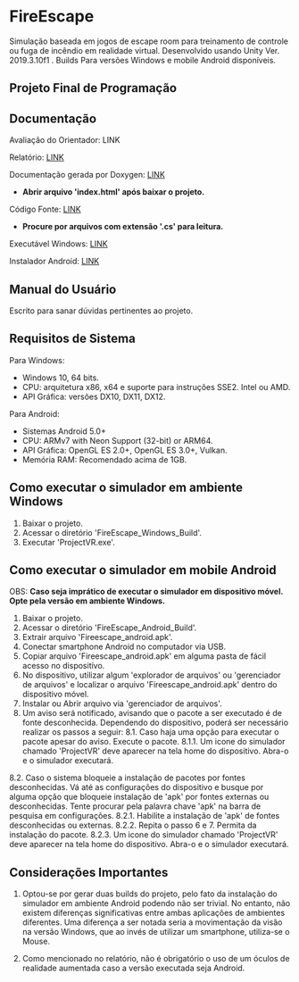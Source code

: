# FireEscape 
Simulação baseada em jogos de escape room para treinamento de controle ou fuga de incêndio em realidade virtual.
Desenvolvido usando Unity Ver. 2019.3.10f1 .
Builds Para versões Windows e mobile Android disponíveis.
## Projeto Final de Programação

## Documentação

Avaliação do Orientador: LINK

Relatório: [LINK](https://github.com/BrunoYusuke/FireEscape/blob/main/Projeto%20Final%20de%20Programa%C3%A7%C3%A3o%20-%20Documenta%C3%A7%C3%A3o.pdf)

Documentação gerada por Doxygen: [LINK](https://github.com/BrunoYusuke/FireEscape/tree/main/Docs/html)
- **Abrir arquivo 'index.html' após baixar o projeto.**

Código Fonte: [LINK](https://github.com/BrunoYusuke/FireEscape/tree/main/Assets/Scripts)
- **Procure por arquivos com extensão '.cs' para leitura.**

Executável Windows: [LINK](https://github.com/BrunoYusuke/FireEscape/tree/main/FireEscape_Windows_Build)

Instalador Android: [LINK](https://github.com/BrunoYusuke/FireEscape/tree/main/FireEscape_Android_Build)

## Manual do Usuário

Escrito para sanar dúvidas pertinentes ao projeto.

## Requisitos de Sistema

Para Windows:
- Windows 10, 64 bits.
- CPU: arquitetura x86, x64 e suporte para instruções SSE2. Intel ou AMD.
- API Gráfica: versões DX10, DX11, DX12.

Para Android:
- Sistemas Android 5.0+
- CPU: ARMv7 with Neon Support (32-bit) or ARM64.
- API Gráfica: OpenGL ES 2.0+, OpenGL ES 3.0+, Vulkan.
- Memória RAM: Recomendado acima de 1GB.

## Como executar o simulador em ambiente **Windows**

1. Baixar o projeto.
2. Acessar o diretório 'FireEscape_Windows_Build'.
3. Executar 'ProjectVR.exe'.

## Como executar o simulador em mobile **Android**
OBS: **Caso seja imprático de executar o simulador em dispositivo móvel. Opte pela versão em ambiente Windows.**

1. Baixar o projeto.
2. Acessar o diretório 'FireEscape_Android_Build'.
3. Extrair arquivo 'Fireescape_android.apk'.
4. Conectar smartphone Android no computador via USB.
5. Copiar arquivo 'Fireescape_android.apk' em alguma pasta de fácil acesso no dispositívo.
6. No dispositivo, utilizar algum 'explorador de arquivos' ou 'gerenciador de arquivos' e localizar o arquivo 'Fireescape_android.apk' dentro do dispositivo móvel.
7. Instalar ou Abrir arquivo via 'gerenciador de arquivos'.
8. Um aviso será notificado, avisando que o pacote a ser executado é de fonte desconhecida. Dependendo do dispositivo, poderá ser necessário realizar os passos a seguir:
8.1. Caso haja uma opção para executar o pacote apesar do aviso. Execute o pacote.
8.1.1. Um icone do simulador chamado 'ProjectVR' deve aparecer na tela home do dispositivo. Abra-o e o simulador executará.

8.2. Caso o sistema bloqueie a instalação de pacotes por fontes desconhecidas. Vá até as configurações do dispositivo e busque por alguma opção que bloqueie instalação de 'apk' por fontes externas ou desconhecidas. Tente procurar pela palavra chave 'apk' na barra de pesquisa em configurações.
8.2.1. Habilite a instalação de 'apk' de fontes desconhecidas ou externas.
8.2.2. Repita o passo 6 e 7. Permita da instalação do pacote.
8.2.3. Um icone do simulador chamado 'ProjectVR' deve aparecer na tela home do dispositivo. Abra-o e o simulador executará.

## Considerações Importantes

1. Optou-se por gerar duas builds do projeto, pelo fato da instalação do simulador em ambiente Android podendo não ser trivial. No entanto, não existem diferenças significativas entre ambas aplicações de ambientes diferentes. Uma diferença a ser notada seria a movimentação da visão na versão Windows, que ao invés de utilizar um smartphone, utiliza-se o Mouse.

2. Como mencionado no relatório, não é obrigatório o uso de um óculos de realidade aumentada caso a versão executada seja Android.
